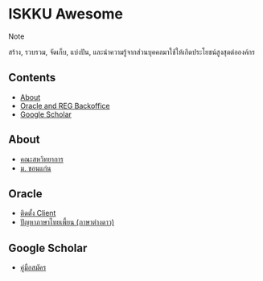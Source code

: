 # ISKKU Awesome

> [!NOTE]
> สร้าง, รวบรวม, จัดเก็บ, แบ่งปัน, และนำความรู้จากส่วนบุคคลมาใช้ให้เกิดประโยชน์สูงสุดต่อองค์กร

## Contents

- [About](#about)
- [Oracle and REG Backoffice](#oracle)
- [Google Scholar](#google-scholar)

## About

- [คณะสหวิทยาการ](https://www.is.kku.ac.th)
- [ม. ขอนแก่น](https://www.kku.ac.th)

## Oracle

- [ติดตั้ง Client](https://github.com/it-nkc/KM/tree/main/oracle/client)
- [ปัญหาภาษาไทยเพี้ยน (ภาษาต่างดาว)](https://github.com/it-nkc/KM/tree/main/oracle/thai-language)

## Google Scholar

- [คู่มือสมัคร](https://www.canva.com/design/DAGmRB_hPOY/tVuYEIVS_yGyGSIYAOVSKg/view?utm_content=DAGmRB_hPOY&utm_campaign=designshare&utm_medium=link2&utm_source=uniquelinks&utlId=h10c88f3f0c)
